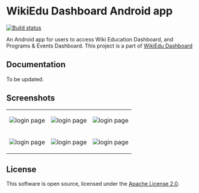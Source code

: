 # WikiEdu Dashboard Android app

[![Build status](https://api.travis-ci.org/ujjwalagrawal17/apps-android-wikiedudashboard.svg)](https://travis-ci.org/ujjwalagrawal17/apps-android-wikiedudashboard) 

An Android app for users to access Wiki Education Dashboard, and Programs & Events Dashboard. This project is a part of [WikiEdu Dashboard]( https://github.com/WikiEducationFoundation/WikiEduDashboard)


<h2>Documentation </h2>

To be updated. 

<h2>Screenshots </h2>

<table>
<tr>
<td>

![login page](https://github.com/ujjwalagrawal17/apps-android-wikiedudashboard/blob/master/screenshots/6.jpeg)

</td>
<td>


![login page](https://github.com/ujjwalagrawal17/apps-android-wikiedudashboard/blob/master/screenshots/4.jpeg)

</td>
<td>

![login page](https://github.com/ujjwalagrawal17/apps-android-wikiedudashboard/blob/master/screenshots/1.jpeg)

</td>
</tr>
<tr>
<td>

![login page](https://github.com/ujjwalagrawal17/apps-android-wikiedudashboard/blob/master/screenshots/3.jpeg)

</td>
<td>


![login page](https://github.com/ujjwalagrawal17/apps-android-wikiedudashboard/blob/master/screenshots/2.jpeg)

</td>
<td>

![login page](https://github.com/ujjwalagrawal17/apps-android-wikiedudashboard/blob/master/screenshots/5.jpeg)

</td>
</tr>


</table>



<h2> License </h2>

This software is open source, licensed under the [Apache License 2.0][1].

[1]: https://www.apache.org/licenses/LICENSE-2.0
